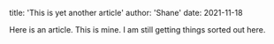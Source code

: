 title: 'This is yet another article'
author: 'Shane'
date: 2021-11-18

Here is an article. This is mine. I am still getting things sorted out here.
